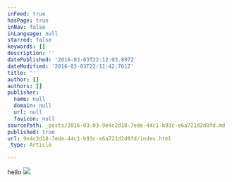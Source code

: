 ```yaml
---
inFeed: true
hasPage: true
inNav: false
inLanguage: null
starred: false
keywords: []
description: ''
datePublished: '2016-03-03T22:12:03.897Z'
dateModified: '2016-03-03T22:11:42.701Z'
title: ''
author: []
authors: []
publisher:
  name: null
  domain: null
  url: null
  favicon: null
sourcePath: _posts/2016-03-03-9e4c2d18-7ede-44c1-b93c-e6a721d2d8fd.md
published: true
url: 9e4c2d18-7ede-44c1-b93c-e6a721d2d8fd/index.html
_type: Article

---
```

hello
![](https://the-grid-user-content.s3-us-west-2.amazonaws.com/82f7df8a-1186-47bd-92e1-9eff6602f21e.jpg)